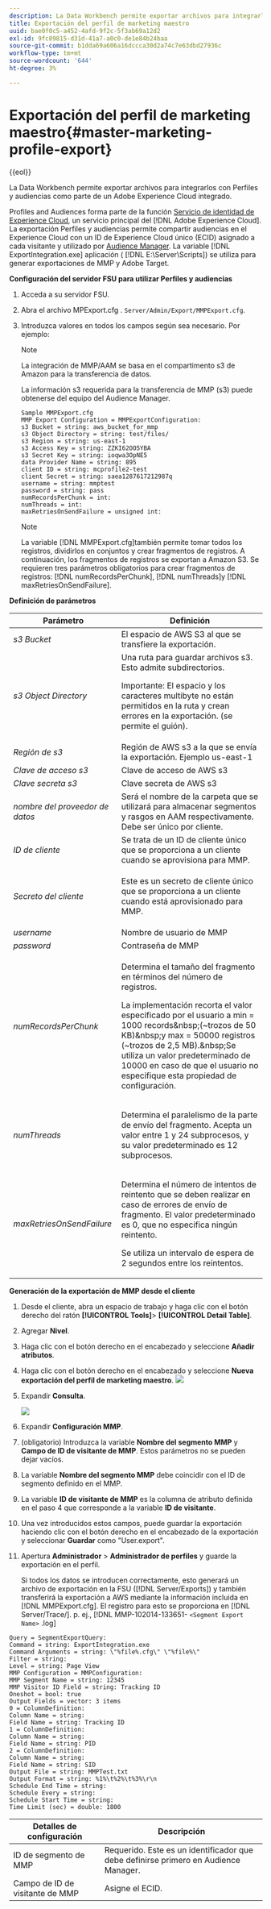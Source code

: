 ```yaml
---
description: La Data Workbench permite exportar archivos para integrarlos con la exportación de perfiles y audiencias como parte de un Adobe Experience Cloud integrado.
title: Exportación del perfil de marketing maestro
uuid: bae0f0c5-a452-4afd-9f2c-5f3ab69a12d2
exl-id: 9fc89815-d31d-41a7-a0c0-de1e84b24baa
source-git-commit: b1dda69a606a16dccca30d2a74c7e63dbd27936c
workflow-type: tm+mt
source-wordcount: '644'
ht-degree: 3%

---
```


# Exportación del perfil de marketing maestro{#master-marketing-profile-export}

{{eol}}

La Data Workbench permite exportar archivos para integrarlos con Perfiles y audiencias como parte de un Adobe Experience Cloud integrado.

<!-- <a id="section_731922BC8628479198A41EF3EA72F2FF"></a> -->

Profiles and Audiences forma parte de la función [Servicio de identidad de Experience Cloud](https://experienceleague.adobe.com/docs/id-service/using/home.html?lang=es), un servicio principal del [!DNL Adobe Experience Cloud]. La exportación Perfiles y audiencias permite compartir audiencias en el Experience Cloud con un ID de Experience Cloud único (ECID) asignado a cada visitante y utilizado por [Audience Manager](https://experienceleague.adobe.com/docs/audience-manager/user-guide/aam-home.html?lang=es). La variable [!DNL ExportIntegration.exe] aplicación ( [!DNL E:\Server\Scripts]) se utiliza para generar exportaciones de MMP y Adobe Target.

**Configuración del servidor FSU para utilizar Perfiles y audiencias**

1. Acceda a su servidor FSU.
1. Abra el archivo MPExport.cfg . `Server/Admin/Export/MMPExport.cfg`.
1. Introduzca valores en todos los campos según sea necesario. Por ejemplo:

   >[!NOTE]
   >
   >La integración de MMP/AAM se basa en el compartimento s3 de Amazon para la transferencia de datos.
   >
   >
   >La información s3 requerida para la transferencia de MMP (s3) puede obtenerse del equipo del Audience Manager.

   ```
   Sample MMPExport.cfg
   MMP Export Configuration = MMPExportConfiguration: 
   s3 Bucket = string: aws_bucket_for_mmp 
   s3 Object Directory = string: test/files/ 
   s3 Region = string: us-east-1 
   s3 Access Key = string: ZZKI62OO5YBA 
   s3 Secret Key = string: ioqwa3OpNE5 
   data Provider Name = string: 895 
   client ID = string: mcprofile2-test 
   client Secret = string: saea1287617212987q 
   username = string: mmptest 
   password = string: pass 
   numRecordsPerChunk = int:  
   numThreads = int:  
   maxRetriesOnSendFailure = unsigned int:
   ```

   >[!NOTE]
   >
   >La variable [!DNL MMPExport.cfg]también permite tomar todos los registros, dividirlos en conjuntos y crear fragmentos de registros. A continuación, los fragmentos de registros se exportan a Amazon S3. Se requieren tres parámetros obligatorios para crear fragmentos de registros: [!DNL numRecordsPerChunk], [!DNL numThreads]y [!DNL maxRetriesOnSendFailure].

**Definición de parámetros**

<table id="table_DDEFBC45895A4663973F9C2EB9052FEF"> 
 <thead> 
  <tr> 
   <th colname="col1" class="entry"> Parámetro </th> 
   <th colname="col2" class="entry"> Definición </th> 
  </tr> 
 </thead>
 <tbody> 
  <tr> 
   <td colname="col1"> <i>s3 Bucket</i> </td> 
   <td colname="col2"> El espacio de AWS S3 al que se transfiere la exportación. </td> 
  </tr> 
  <tr> 
   <td colname="col1"> <i>s3 Object Directory</i> </td> 
   <td colname="col2"> Una ruta para guardar archivos s3. Esto admite subdirectorios. <p> <p>Importante: El espacio y los caracteres multibyte no están permitidos en la ruta y crean errores en la exportación. (se permite el guión). </p> </p> </td> 
  </tr> 
  <tr> 
   <td colname="col1"> <i>Región de s3</i> </td> 
   <td colname="col2"> Región de AWS s3 a la que se envía la exportación. Ejemplo us-east-1 </td> 
  </tr> 
  <tr> 
   <td colname="col1"> <i>Clave de acceso s3</i> </td> 
   <td colname="col2"> Clave de acceso de AWS s3 </td> 
  </tr> 
  <tr> 
   <td colname="col1"> <i>Clave secreta s3</i> </td> 
   <td colname="col2"> Clave secreta de AWS s3 </td> 
  </tr> 
  <tr> 
   <td colname="col1"> <i>nombre del proveedor de datos</i> </td> 
   <td colname="col2"> Será el nombre de la carpeta que se utilizará para almacenar segmentos y rasgos en AAM respectivamente. Debe ser único por cliente. </td> 
  </tr> 
  <tr> 
   <td colname="col1"> <i>ID de cliente</i> </td> 
   <td colname="col2"> Se trata de un ID de cliente único que se proporciona a un cliente cuando se aprovisiona para MMP. </td> 
  </tr> 
  <tr> 
   <td colname="col1"> <i>Secreto del cliente</i> </td> 
   <td colname="col2"> <p><i></i>Este es un secreto de cliente único que se proporciona a un cliente cuando está aprovisionado para MMP. </p> </td> 
  </tr> 
  <tr> 
   <td colname="col1"> <i>username</i> </td> 
   <td colname="col2"> Nombre de usuario de MMP </td> 
  </tr> 
  <tr> 
   <td colname="col1"> <i>password</i> </td> 
   <td colname="col2"> Contraseña de MMP </td> 
  </tr> 
  <tr> 
   <td colname="col1"> <i>numRecordsPerChunk</i> </td> 
   <td colname="col2"> <p>Determina el tamaño del fragmento en términos del número de registros. </p> <p>La implementación recorta el valor especificado por el usuario a min = 1000 records&amp;nbsp;(~trozos de 50 KB)&amp;nbsp;y max = 50000 registros (~trozos de 2,5 MB).&amp;nbsp;Se utiliza un valor predeterminado de 10000 en caso de que el usuario no especifique esta propiedad de configuración. </p> </td> 
  </tr> 
  <tr> 
   <td colname="col1"> <i>numThreads</i> </td> 
   <td colname="col2"> <p>Determina el paralelismo de la parte de envío del fragmento. Acepta un valor entre 1 y 24 subprocesos, y su valor predeterminado es 12 subprocesos. </p> </td> 
  </tr> 
  <tr> 
   <td colname="col1"> <i>maxRetriesOnSendFailure</i> </td> 
   <td colname="col2"> <p>Determina el número de intentos de reintento que se deben realizar en caso de errores de envío de fragmento. El valor predeterminado es 0, que no especifica ningún reintento. </p> <p>Se utiliza un intervalo de espera de 2 segundos entre los reintentos. </p> </td> 
  </tr> 
 </tbody> 
</table>

**Generación de la exportación de MMP desde el cliente**

1. Desde el cliente, abra un espacio de trabajo y haga clic con el botón derecho del ratón **[!UICONTROL Tools]**> **[!UICONTROL Detail Table]**.
1. Agregar **Nivel**.
1. Haga clic con el botón derecho en el encabezado y seleccione **Añadir atributos**.
1. Haga clic con el botón derecho en el encabezado y seleccione **Nueva exportación del perfil de marketing maestro**. ![](assets/mmp_mmp_export.png)
1. Expandir **Consulta**.

   ![](assets/mmp_mmp_query.png)

1. Expandir **Configuración MMP**.
1. (obligatorio) Introduzca la variable **Nombre del segmento MMP** y **Campo de ID de visitante de MMP**. Estos parámetros no se pueden dejar vacíos.
1. La variable **Nombre del segmento MMP** debe coincidir con el ID de segmento definido en el MMP.
1. La variable **ID de visitante de MMP** es la columna de atributo definida en el paso 4 que corresponde a la variable **ID de visitante**.
1. Una vez introducidos estos campos, puede guardar la exportación haciendo clic con el botón derecho en el encabezado de la exportación y seleccionar **Guardar** como &quot;User\.export&quot;.
1. Apertura **Administrador** > **Administrador de perfiles** y guarde la exportación en el perfil.

   Si todos los datos se introducen correctamente, esto generará un archivo de exportación en la FSU ([!DNL Server/Exports]) y también transferirá la exportación a AWS mediante la información incluida en [!DNL MMPExport.cfg]. El registro para esto se proporciona en [!DNL Server/Trace/]. p. ej., [!DNL MMP-102014-133651- `<Segment Export Name>` .log]

```
Query = SegmentExportQuery: 
Command = string: ExportIntegration.exe 
Command Arguments = string: \"%file%.cfg\" \"%file%\" 
Filter = string: 
Level = string: Page View 
MMP Configuration = MMPConfiguration: 
MMP Segment Name = string: 12345 
MMP Visitor ID Field = string: Tracking ID 
Oneshot = bool: true 
Output Fields = vector: 3 items 
0 = ColumnDefinition: 
Column Name = string: 
Field Name = string: Tracking ID 
1 = ColumnDefinition: 
Column Name = string: 
Field Name = string: PID 
2 = ColumnDefinition: 
Column Name = string: 
Field Name = string: SID 
Output File = string: MMPTest.txt 
Output Format = string: %1%\t%2%\t%3%\r\n 
Schedule End Time = string: 
Schedule Every = string: 
Schedule Start Time = string: 
Time Limit (sec) = double: 1800 
```

| Detalles de configuración | Descripción |
|---|---|
| ID de segmento de MMP | Requerido. Este es un identificador que debe definirse primero en Audience Manager. |
| Campo de ID de visitante de MMP | Asigne el ECID. |
